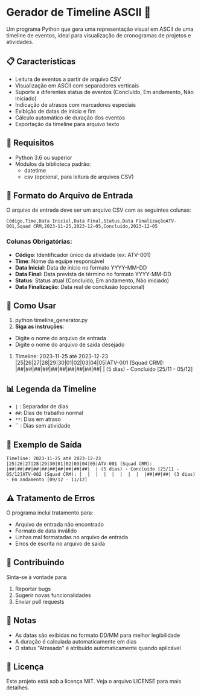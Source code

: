 # Gerador de Timeline ASCII 📅

Um programa Python que gera uma representação visual em ASCII de uma timeline de eventos, ideal para visualização de cronogramas de projetos e atividades.

## 📋 Características

- Leitura de eventos a partir de arquivo CSV
- Visualização em ASCII com separadores verticais
- Suporte a diferentes status de eventos (Concluído, Em andamento, Não iniciado)
- Indicação de atrasos com marcadores especiais
- Exibição de datas de início e fim
- Cálculo automático de duração dos eventos
- Exportação da timeline para arquivo texto

## 🔧 Requisitos

- Python 3.6 ou superior
- Módulos da biblioteca padrão:
  - datetime
  - csv (opcional, para leitura de arquivos CSV)

## 📁 Formato do Arquivo de Entrada

O arquivo de entrada deve ser um arquivo CSV com as seguintes colunas:

```
Código,Time,Data Inicial,Data Final,Status,Data FinalizaçãoATV-001,Squad CRM,2023-11-25,2023-12-05,Concluído,2023-12-05
```

### Colunas Obrigatórias:

- **Código**: Identificador único da atividade (ex: ATV-001)
- **Time**: Nome da equipe responsável
- **Data Inicial**: Data de início no formato YYYY-MM-DD
- **Data Final**: Data prevista de término no formato YYYY-MM-DD
- **Status**: Status atual (Concluído, Em andamento, Não iniciado)
- **Data Finalização**: Data real de conclusão (opcional)

## 🚀 Como Usar

1. python timeline_generator.py
1. **Siga as instruções**:

- Digite o nome do arquivo de entrada
- Digite o nome do arquivo de saída desejado

1. Timeline: 2023-11-25 até 2023-12-23                     |25|26|27|28|29|30|01|02|03|04|05|ATV-001 (Squad CRM): |##|##|##|##|##|##|##|##|##|##|  | (5 dias) - Concluído [25/11 - 05/12]

## 📊 Legenda da Timeline

- `|` : Separador de dias
- `##`: Dias de trabalho normal
- `**`: Dias em atraso
- ``  : Dias sem atividade

## 🎨 Exemplo de Saída

```
Timeline: 2023-11-25 até 2023-12-23                     |25|26|27|28|29|30|01|02|03|04|05|ATV-001 (Squad CRM): |##|##|##|##|##|##|##|##|##|##|  | (5 dias) - Concluído [25/11 - 05/12]ATV-002 (Squad CRM): |  |  |  |  |  |  |  |  |##|##|##| (3 dias) - Em andamento [09/12 - 11/12]
```

## ⚠️ Tratamento de Erros

O programa inclui tratamento para:

- Arquivo de entrada não encontrado
- Formato de data inválido
- Linhas mal formatadas no arquivo de entrada
- Erros de escrita no arquivo de saída

## 🤝 Contribuindo

Sinta-se à vontade para:

1. Reportar bugs
1. Sugerir novas funcionalidades
1. Enviar pull requests

## 📝 Notas

- As datas são exibidas no formato DD/MM para melhor legibilidade
- A duração é calculada automaticamente em dias
- O status "Atrasado" é atribuído automaticamente quando aplicável

## 📄 Licença

Este projeto está sob a licença MIT. Veja o arquivo LICENSE para mais detalhes.

